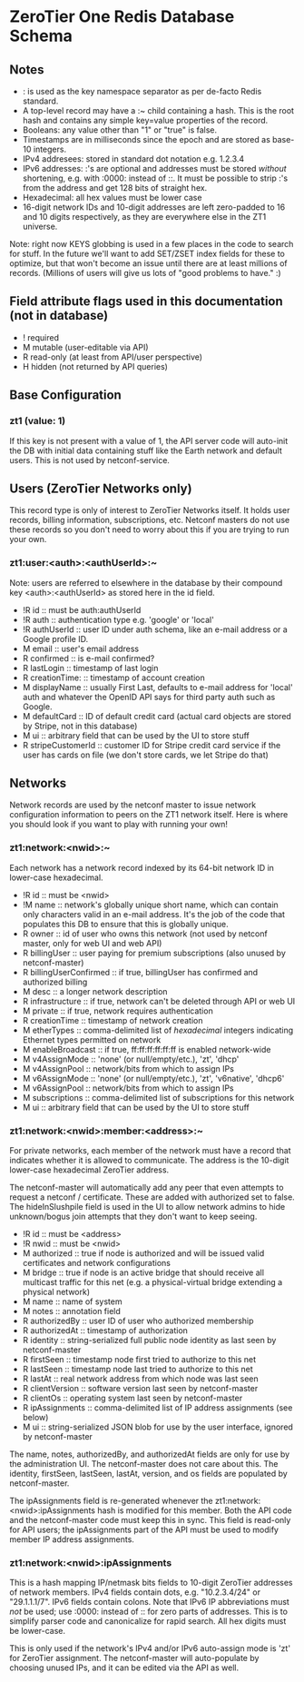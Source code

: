 # ZeroTier One Redis Database Schema

## Notes

- : is used as the key namespace separator as per de-facto Redis standard.
- A top-level record may have a :~ child containing a hash. This is the root hash and contains any simple key=value properties of the record.
- Booleans: any value other than "1" or "true" is false.
- Timestamps are in milliseconds since the epoch and are stored as base-10 integers.
- IPv4 addresees: stored in standard dot notation e.g. 1.2.3.4
- IPv6 addresses: :'s are optional and addresses must be stored *without* shortening, e.g. with :0000: instead of ::. It must be possible to strip :'s from the address and get 128 bits of straight hex.
- Hexadecimal: all hex values must be lower case
- 16-digit network IDs and 10-digit addresses are left zero-padded to 16 and 10 digits respectively, as they are everywhere else in the ZT1 universe.

Note: right now KEYS globbing is used in a few places in the code to search for stuff. In the future we'll want to add SET/ZSET index fields for these to optimize, but that won't become an issue until there are at least millions of records. (Millions of users will give us lots of "good problems to have." :)

## Field attribute flags used in this documentation (not in database)

- ! required
- M mutable (user-editable via API)
- R read-only (at least from API/user perspective)
- H hidden (not returned by API queries)

## Base Configuration

### zt1 (value: 1)

If this key is not present with a value of 1, the API server code will auto-init the DB with initial data containing stuff like the Earth network and default users. This is not used by netconf-service.

## Users (ZeroTier Networks only)

This record type is only of interest to ZeroTier Networks itself. It holds user records, billing information, subscriptions, etc. Netconf masters do not use these records so you don't need to worry about this if you are trying to run your own.

### zt1:user:\<auth\>:\<authUserId\>:~

Note: users are referred to elsewhere in the database by their compound key \<auth\>:\<authUserId\> as stored here in the id field.

- !R id :: must be auth:authUserId
- !R auth :: authentication type e.g. 'google' or 'local'
- !R authUserId :: user ID under auth schema, like an e-mail address or a Google profile ID.
- M email :: user's email address
- R confirmed :: is e-mail confirmed?
- R lastLogin :: timestamp of last login
- R creationTime: :: timestamp of account creation
- M displayName :: usually First Last, defaults to e-mail address for 'local' auth and whatever the OpenID API says for third party auth such as Google.
- M defaultCard :: ID of default credit card (actual card objects are stored by Stripe, not in this database)
- M ui :: arbitrary field that can be used by the UI to store stuff
- R stripeCustomerId :: customer ID for Stripe credit card service if the user has cards on file (we don't store cards, we let Stripe do that)

## Networks

Network records are used by the netconf master to issue network configuration information to peers on the ZT1 network itself. Here is where you should look if you want to play with running your own!

### zt1:network:\<nwid\>:~

Each network has a network record indexed by its 64-bit network ID in lower-case hexadecimal.

- !R id :: must be \<nwid\>
- !M name :: network's globally unique short name, which can contain only characters valid in an e-mail address. It's the job of the code that populates this DB to ensure that this is globally unique.
- R owner :: id of user who owns this network (not used by netconf master, only for web UI and web API)
- R billingUser :: user paying for premium subscriptions (also unused by netconf-master)
- R billingUserConfirmed :: if true, billingUser has confirmed and authorized billing
- M desc :: a longer network description
- R infrastructure :: if true, network can't be deleted through API or web UI
- M private :: if true, network requires authentication
- R creationTime :: timestamp of network creation
- M etherTypes :: comma-delimited list of *hexadecimal* integers indicating Ethernet types permitted on network
- M enableBroadcast :: if true, ff:ff:ff:ff:ff:ff is enabled network-wide
- M v4AssignMode :: 'none' (or null/empty/etc.), 'zt', 'dhcp'
- M v4AssignPool :: network/bits from which to assign IPs
- M v6AssignMode :: 'none' (or null/empty/etc.), 'zt', 'v6native', 'dhcp6'
- M v6AssignPool :: network/bits from which to assign IPs
- M subscriptions :: comma-delimited list of subscriptions for this network
- M ui :: arbitrary field that can be used by the UI to store stuff

### zt1:network:\<nwid\>:member:\<address\>:~

For private networks, each member of the network must have a record that indicates whether it is allowed to communicate. The address is the 10-digit lower-case hexadecimal ZeroTier address.

The netconf-master will automatically add any peer that even attempts to request a netconf / certificate. These are added with authorized set to false. The hideInSlushpile field is used in the UI to allow network admins to hide unknown/bogus join attempts that they don't want to keep seeing.

- !R id :: must be \<address\>
- !R nwid :: must be \<nwid\>
- M authorized :: true if node is authorized and will be issued valid certificates and network configurations
- M bridge :: true if node is an active bridge that should receive all multicast traffic for this net (e.g. a physical-virtual bridge extending a physical network)
- M name :: name of system
- M notes :: annotation field
- R authorizedBy :: user ID of user who authorized membership
- R authorizedAt :: timestamp of authorization
- R identity :: string-serialized full public node identity as last seen by netconf-master
- R firstSeen :: timestamp node first tried to authorize to this net
- R lastSeen :: timestamp node last tried to authorize to this net
- R lastAt :: real network address from which node was last seen
- R clientVersion :: software version last seen by netconf-master
- R clientOs :: operating system last seen by netconf-master
- R ipAssignments :: comma-delimited list of IP address assignments (see below)
- M ui :: string-serialized JSON blob for use by the user interface, ignored by netconf-master

The name, notes, authorizedBy, and authorizedAt fields are only for use by the administration UI. The netconf-master does not care about this. The identity, firstSeen, lastSeen, lastAt, version, and os fields are populated by netconf-master.

The ipAssignments field is re-generated whenever the zt1:network:\<nwid\>:ipAssignments hash is modified for this member. Both the API code and the netconf-master code must keep this in sync. This field is read-only for API users; the ipAssignments part of the API must be used to modify member IP address assignments.

### zt1:network:\<nwid\>:ipAssignments

This is a hash mapping IP/netmask bits fields to 10-digit ZeroTier addresses of network members. IPv4 fields contain dots, e.g. "10.2.3.4/24" or "29.1.1.1/7". IPv6 fields contain colons. Note that IPv6 IP abbreviations must *not* be used; use \:0000\: instead of \:\: for zero parts of addresses. This is to simplify parser code and canonicalize for rapid search. All hex digits must be lower-case.

This is only used if the network's IPv4 and/or IPv6 auto-assign mode is 'zt' for ZeroTier assignment. The netconf-master will auto-populate by choosing unused IPs, and it can be edited via the API as well.
